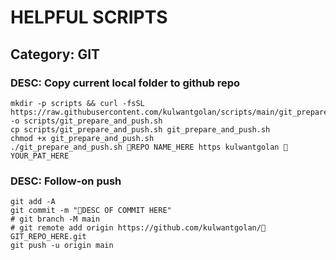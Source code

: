# HELPFUL SCRIPTS

## Category: GIT
### DESC: Copy current local folder to github repo
 
```
mkdir -p scripts && curl -fsSL https://raw.githubusercontent.com/kulwantgolan/scripts/main/git_prepare_and_push.sh -o scripts/git_prepare_and_push.sh
cp scripts/git_prepare_and_push.sh git_prepare_and_push.sh
chmod +x git_prepare_and_push.sh
./git_prepare_and_push.sh 🐍REPO NAME_HERE https kulwantgolan 🐍YOUR_PAT_HERE
```
### DESC: Follow-on push
```
git add -A
git commit -m "🐍DESC OF COMMIT HERE"
# git branch -M main
# git remote add origin https://github.com/kulwantgolan/🐍GIT_REPO_HERE.git
git push -u origin main
```
